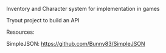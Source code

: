 Inventory and Character system for implementation in games

Tryout project to build an API




Resources:

SimpleJSON:
https://github.com/Bunny83/SimpleJSON